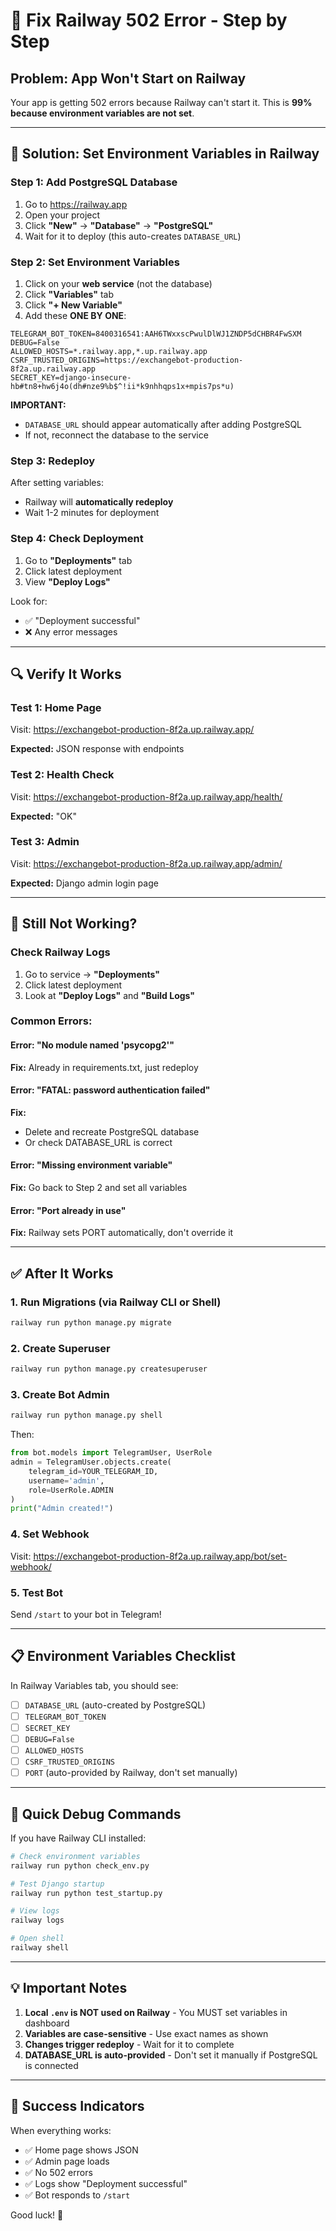# 🚨 Fix Railway 502 Error - Step by Step

## Problem: App Won't Start on Railway

Your app is getting 502 errors because Railway can't start it. This is **99% because environment variables are not set**.

---

## 🔧 Solution: Set Environment Variables in Railway

### Step 1: Add PostgreSQL Database

1. Go to https://railway.app
2. Open your project
3. Click **"New"** → **"Database"** → **"PostgreSQL"**
4. Wait for it to deploy (this auto-creates `DATABASE_URL`)

### Step 2: Set Environment Variables

1. Click on your **web service** (not the database)
2. Click **"Variables"** tab
3. Click **"+ New Variable"**
4. Add these **ONE BY ONE**:

```
TELEGRAM_BOT_TOKEN=8400316541:AAH6TWxxscPwulDlWJ1ZNDP5dCHBR4FwSXM
DEBUG=False
ALLOWED_HOSTS=*.railway.app,*.up.railway.app
CSRF_TRUSTED_ORIGINS=https://exchangebot-production-8f2a.up.railway.app
SECRET_KEY=django-insecure-hb#tn8+hw6j4o(dh#nze9%b$^!ii*k9nhhqps1x+mpis7ps*u)
```

**IMPORTANT:** 
- `DATABASE_URL` should appear automatically after adding PostgreSQL
- If not, reconnect the database to the service

### Step 3: Redeploy

After setting variables:
- Railway will **automatically redeploy**
- Wait 1-2 minutes for deployment

### Step 4: Check Deployment

1. Go to **"Deployments"** tab
2. Click latest deployment
3. View **"Deploy Logs"**

Look for:
- ✅ "Deployment successful"
- ❌ Any error messages

---

## 🔍 Verify It Works

### Test 1: Home Page
Visit: https://exchangebot-production-8f2a.up.railway.app/

**Expected:** JSON response with endpoints

### Test 2: Health Check
Visit: https://exchangebot-production-8f2a.up.railway.app/health/

**Expected:** "OK"

### Test 3: Admin
Visit: https://exchangebot-production-8f2a.up.railway.app/admin/

**Expected:** Django admin login page

---

## 🐛 Still Not Working?

### Check Railway Logs

1. Go to service → **"Deployments"**
2. Click latest deployment
3. Look at **"Deploy Logs"** and **"Build Logs"**

### Common Errors:

#### Error: "No module named 'psycopg2'"
**Fix:** Already in requirements.txt, just redeploy

#### Error: "FATAL: password authentication failed"
**Fix:** 
- Delete and recreate PostgreSQL database
- Or check DATABASE_URL is correct

#### Error: "Missing environment variable"
**Fix:** Go back to Step 2 and set all variables

#### Error: "Port already in use"
**Fix:** Railway sets PORT automatically, don't override it

---

## ✅ After It Works

### 1. Run Migrations (via Railway CLI or Shell)
```bash
railway run python manage.py migrate
```

### 2. Create Superuser
```bash
railway run python manage.py createsuperuser
```

### 3. Create Bot Admin
```bash
railway run python manage.py shell
```

Then:
```python
from bot.models import TelegramUser, UserRole
admin = TelegramUser.objects.create(
    telegram_id=YOUR_TELEGRAM_ID,
    username='admin',
    role=UserRole.ADMIN
)
print("Admin created!")
```

### 4. Set Webhook
Visit: https://exchangebot-production-8f2a.up.railway.app/bot/set-webhook/

### 5. Test Bot
Send `/start` to your bot in Telegram!

---

## 📋 Environment Variables Checklist

In Railway Variables tab, you should see:

- [ ] `DATABASE_URL` (auto-created by PostgreSQL)
- [ ] `TELEGRAM_BOT_TOKEN` 
- [ ] `SECRET_KEY`
- [ ] `DEBUG=False`
- [ ] `ALLOWED_HOSTS`
- [ ] `CSRF_TRUSTED_ORIGINS`
- [ ] `PORT` (auto-provided by Railway, don't set manually)

---

## 🎯 Quick Debug Commands

If you have Railway CLI installed:

```bash
# Check environment variables
railway run python check_env.py

# Test Django startup
railway run python test_startup.py

# View logs
railway logs

# Open shell
railway shell
```

---

## 💡 Important Notes

1. **Local `.env` is NOT used on Railway** - You MUST set variables in dashboard
2. **Variables are case-sensitive** - Use exact names as shown
3. **Changes trigger redeploy** - Wait for it to complete
4. **DATABASE_URL is auto-provided** - Don't set it manually if PostgreSQL is connected

---

## 🚀 Success Indicators

When everything works:
- ✅ Home page shows JSON
- ✅ Admin page loads
- ✅ No 502 errors
- ✅ Logs show "Deployment successful"
- ✅ Bot responds to `/start`

Good luck! 🎉
